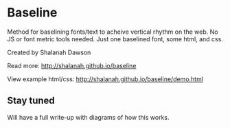# Baseline
Method for baselining fonts/text to acheive vertical rhythm on the web. No JS or font metric tools needed. Just one baselined font, some html, and css.

Created by Shalanah Dawson

Read more: http://shalanah.github.io/baseline 

View example html/css: http://shalanah.github.io/baseline/demo.html

## Stay tuned
Will have a full write-up with diagrams of how this works.